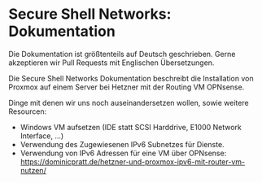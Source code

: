 # Secure Shell Networks: Dokumentation

Die Dokumentation ist größtenteils auf Deutsch geschrieben. Gerne akzeptieren wir Pull Requests mit Englischen Übersetzungen.

Die Secure Shell Networks Dokumentation beschreibt die Installation von Proxmox auf einem Server bei Hetzner mit der Routing VM OPNsense.

Dinge mit denen wir uns noch auseinandersetzen wollen, sowie weitere Resourcen:

- Windows VM aufsetzen (IDE statt SCSI Harddrive, E1000 Network Interface, ...)
- Verwendung des Zugewiesenen IPv6 Subnetzes für Dienste.
- Verwendung von IPv6 Adressen für eine VM über OPNsense: https://dominicpratt.de/hetzner-und-proxmox-ipv6-mit-router-vm-nutzen/
